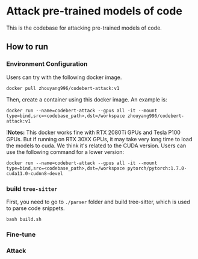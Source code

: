 # Attack pre-trained models of code

This is the codebase for attacking pre-trained models of code.

## How to run

### Environment Configuration

Users can try with the following docker image.

```
docker pull zhouyang996/codebert-attack:v1
```

Then, create a container using this docker image. An example is:

```
docker run --name=codebert-attack --gpus all -it --mount type=bind,src=<codebase_path>,dst=/workspace zhouyang996/codebert-attack:v1
```

❕**Notes:** This docker works fine with RTX 2080Ti GPUs and Tesla P100 GPUs. But if running on RTX 30XX GPUs, it may take very long time to load the models to cuda. We think it's related to the CUDA version. Users can use the following command for a lower version:

```
docker run --name=codebert-attack --gpus all -it --mount type=bind,src=<codebase_path>,dst=/workspace pytorch/pytorch:1.7.0-cuda11.0-cudnn8-devel
```

### build `tree-sitter`
First, you need to go to `./parser` folder and build tree-sitter, which is used to parse code snippets.

```
bash build.sh
```

### Fine-tune

### Attack